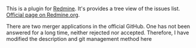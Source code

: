 This is a plugin for [Redmine](http://www.redmine.org/). It's provides a tree view of the issues list.
[Official page on Redmine.org](https://www.redmine.org/plugins/redmine_issues_tree).

There are two merger applications in the official GitHub. One has not been answered for a long time, neither rejected nor accepted. Therefore, I have modified the description and git management method here